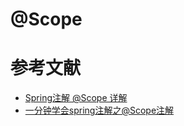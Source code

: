 # @Scope

# 参考文献

- [Spring注解 @Scope 详解](https://blog.csdn.net/weixin_32916879/article/details/81350968)
- [一分钟学会spring注解之@Scope注解](https://blog.51cto.com/4247649/2118351)